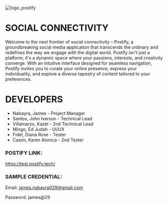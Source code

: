 ![logo_postify](https://github.com/PUP-BSIT/project-systematica/assets/146575214/7df66d77-fc49-487d-8cb7-580d27b29f29)

# SOCIAL CONNECTIVITY
Welcome to the next frontier of social connectivity – Postify, a groundbreaking social media application that transcends the ordinary 
and redefines the way we engage with the digital world. Postify isn't just a platform; it's a dynamic space where your passions, 
interests, and creativity converge. With an intuitive interface designed for seamless navigation, 
Postify invites you to curate your online presence, express your individuality, and explore a diverse tapestry of content tailored to your preferences.

# DEVELOPERS
+ Nabayra, James - Project Manager
+ Santos, John Iverson - Technical Lead
+ Villamarzo, Kazel - 2nd Technical Lead
+ Mingo, Ed Judah - UI/UX
+ Fidel, Diana Rose - Tester
+ Casim, Karen Alonica - 2nd Tester

### POSTIFY LINK:

https://test.postify.tech/

### SAMPLE CREDENTIAL:

Email: james.nabayra029@gmail.com                     

Password: james@29


